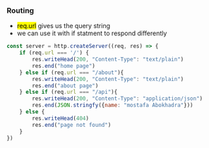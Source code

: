 ### Routing 
- <mark>req.url</mark> gives us the query string
- we can use it with if statment to respond differently
```js
const server = http.createServer((req, res) => {
    if (req.url === '/') {
        res.writeHead(200, "Content-Type": "text/plain")
        res.end("home page")
    } else if (req.url === "/about"){
        res.writeHead(200, "Content-Type": "text/plain")
        res.end("about page")
    } else if (req.url === "/api"){
        res.writeHead(200, "Content-Type": "application/json")
        res.end(JSON.stringfy({name: "mostafa Abokhadra"}))
    } else {
        res.writeHead(404)
        res.end("page not found")
    }
})
```